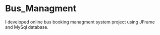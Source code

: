 # Bus_Managment
I developed online bus booking managment system project using JFrame and MySql database.
